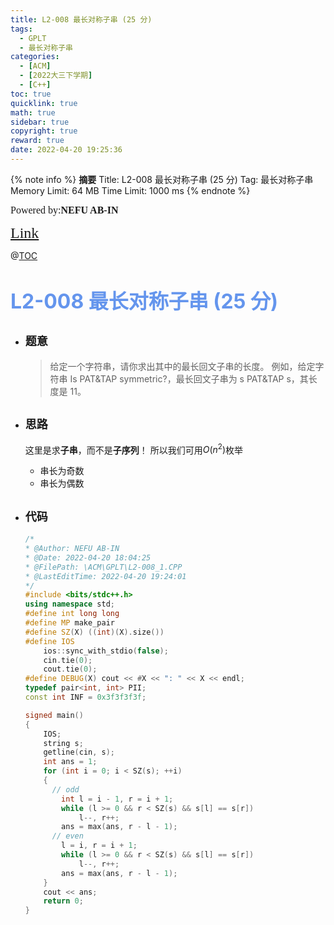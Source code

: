 ```yaml
---
title: L2-008 最长对称子串 (25 分)
tags:
  - GPLT
  - 最长对称子串
categories:
  - [ACM]
  - [2022大三下学期]
  - [C++]
toc: true
quicklink: true
math: true
sidebar: true
copyright: true
reward: true
date: 2022-04-20 19:25:36
---
```



{% note info %}
**摘要**
Title: L2-008 最长对称子串 (25 分)
Tag: 最长对称子串
Memory Limit: 64 MB
Time Limit: 1000 ms
{% endnote %}
<!-- more -->

<font size=3 face=楷体>Powered by:**NEFU AB-IN**</font>

<font color=#FFA500 size=5 face=楷体>[Link](https://www.acwing.com/problem/content/1526/)</font>

@[TOC](文章目录)

# <font color=#6495ED size=6>L2-008 最长对称子串 (25 分)</font>

* ## <font size=4 face=粗体>题意</font>

  >给定一个字符串，请你求出其中的最长回文子串的长度。
  >例如，给定字符串 Is PAT&TAP symmetric?，最长回文子串为 s PAT&TAP s，其长度是 11。

* ## <font size=4 face=粗体>思路</font>

  这里是求**子串**，而不是**子序列**！
  所以我们可用$O(n^2)$枚举
    * 串长为奇数
    * 串长为偶数

* ## <font size=4 face=粗体>代码</font>

  ```cpp
  /*
  * @Author: NEFU AB-IN
  * @Date: 2022-04-20 18:04:25
  * @FilePath: \ACM\GPLT\L2-008_1.CPP
  * @LastEditTime: 2022-04-20 19:24:01
  */
  #include <bits/stdc++.h>
  using namespace std;
  #define int long long
  #define MP make_pair
  #define SZ(X) ((int)(X).size())
  #define IOS                                                                                                            \
      ios::sync_with_stdio(false);                                                                                       \
      cin.tie(0);                                                                                                        \
      cout.tie(0);
  #define DEBUG(X) cout << #X << ": " << X << endl;
  typedef pair<int, int> PII;
  const int INF = 0x3f3f3f3f;

  signed main()
  {
      IOS;
      string s;
      getline(cin, s);
      int ans = 1;
      for (int i = 0; i < SZ(s); ++i)
      {
        // odd
          int l = i - 1, r = i + 1;
          while (l >= 0 && r < SZ(s) && s[l] == s[r])
              l--, r++;
          ans = max(ans, r - l - 1);
        // even
          l = i, r = i + 1;
          while (l >= 0 && r < SZ(s) && s[l] == s[r])
              l--, r++;
          ans = max(ans, r - l - 1);
      }
      cout << ans;
      return 0;
  }
  ```